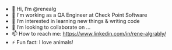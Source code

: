 - 👋 Hi, I’m @renealg
- 🌱 I'm working as a QA Engineer at Check Point Software
- 👀 I’m interested in learning new things & writing code
- 💞️ I’m looking to collaborate on ...
- 📫 How to reach me: https://www.linkedin.com/in/rene-algrably/
- ⚡ Fun fact: I love animals!

